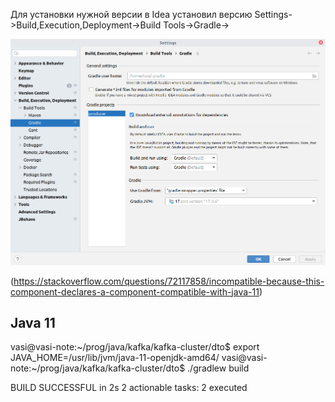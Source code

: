 Для установки нужной версии в Idea установил версию Settings->Build,Execution,Deployment->Build Tools->Gradle->

![idea_gradle.png](idea_gradle.png)

(https://stackoverflow.com/questions/72117858/incompatible-because-this-component-declares-a-component-compatible-with-java-11)

Java 11
------------------------
vasi@vasi-note:~/prog/java/kafka/kafka-cluster/dto$ export JAVA_HOME=/usr/lib/jvm/java-11-openjdk-amd64/
vasi@vasi-note:~/prog/java/kafka/kafka-cluster/dto$ ./gradlew build

BUILD SUCCESSFUL in 2s
2 actionable tasks: 2 executed
